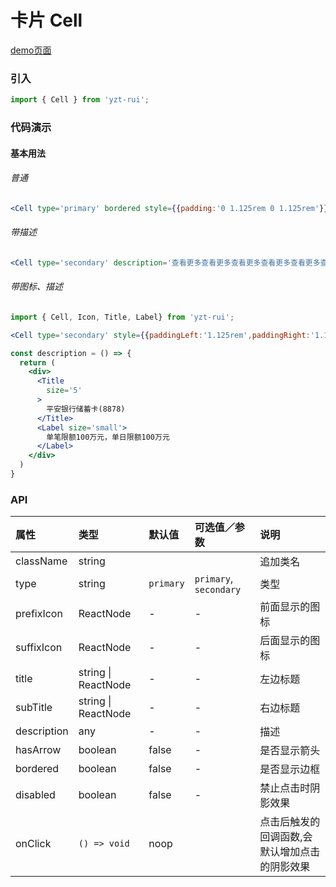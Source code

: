 # 卡片 Cell

[demo页面](https://yyb323.com/yui.mobile/#/cell)

### 引入

```js
import { Cell } from 'yzt-rui';
```

### 代码演示

#### 基本用法

###### 普通
```jsx
<Cell type='primary' bordered style={{padding:'0 1.125rem 0 1.125rem'}} onClick={()=>{console.log(12)}} subTitle='查看更多' title='产品相关协议' hasArrow />
```

###### 带描述
```jsx
<Cell type='secondary' description='查看更多查看更多查看更多查看更多查看更多查看更多查看更多查看更多' title='产品相关协议'/>
```

###### 带图标、描述
```jsx
import { Cell, Icon, Title, Label} from 'yzt-rui';

<Cell type='secondary' style={{paddingLeft:'1.125rem',paddingRight:'1.125rem'}} prefixIcon={<Icon size='m' color='link' type='universal' />} bordered description={description()}  hasArrow />

const description = () => {
  return (
    <div>
      <Title
        size='5'
      >
        平安银行储蓄卡(8878)
      </Title>
      <Label size='small'>
        单笔限额100万元，单日限额100万元
      </Label>
    </div>
  )
}
```

### API

| 属性 | 类型 | 默认值 | 可选值／参数 | 说明 |
| :--- | :--- | :--- | :--- | :--- |
| className | string | | | 追加类名 |
| type | string | `primary` | `primary`, `secondary` | 类型 |
| prefixIcon | ReactNode | - | - | 前面显示的图标 |
| suffixIcon | ReactNode | - | - | 后面显示的图标 |
| title | string &#124; ReactNode | - | - | 左边标题 |
| subTitle | string &#124; ReactNode | - | - | 右边标题 |
| description | any | - | - | 描述 |
| hasArrow | boolean | false | - | 是否显示箭头 |
| bordered | boolean | false | - | 是否显示边框 |
| disabled | boolean | false | - | 禁止点击时阴影效果 |
| onClick | <code>() => void</code> | noop | | 点击后触发的回调函数,会默认增加点击的阴影效果 |






